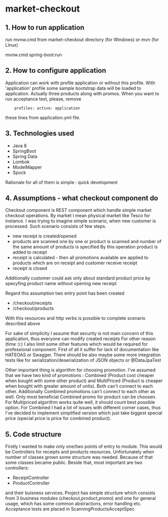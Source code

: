 # market-checkout

## 1. How to run application  ##

run mvnw.cmd from market-checkout directory (for Windows) or mvn (for Linux)

mvnw.cmd spring-boot:run

## 2. How to configure application ##

Application can work with profile application or without this profile. With 'application' profile some sample bootstrap data will be loaded
to application. Actually three products along with promos. When you want to run acceptance test, please, remove 

`     profiles:
      active: application
 `
 
 these lines from application.yml file.
 
 ## 3. Technologies used ##
 
 - Java 8
 - SpringBoot
 - Spring Data
 - Lombok
 - ModelMapper
 - Spock
 
 Rationale for all of them is simple : quick development 
 
 ## 4. Assumptions - what checkout component do ##
 
 Checkout component is REST component which handle simple market checkout operations. By market I mean physical market like Tesco for
 instance. I was trying to imagine simple scenario, when new customer is processed. Such scenario consists of few steps. 
 
 - new receipt is created/opened
 - products are scanned one by one or product is scanned and number of the same amount of products is specified
   By this operation product is added to receipt
 - receipt is calculated - then all promotions available are applied to products which are on receipt and customer receive receipt
 - receipt is closed
 
 Additionally customer could ask only about standard product price by specyfing product name without opening new receipt
 
 Regard this assumption two entry point has been created
 
 - /checkout/receipts
 - /checkout/products
 
 With this resources and http verbs is possible to complete scenario described above
 
 For sake of simplicity I assume that security is not main concern of this application, thus everyone can modify created receipts
 For other reason (time :):) I also limit some other features which would be required for professional component. First of all it suffer for lack
 of documentation like HATEOAS or Swagger. There should be also maybe some more integration tests like for serialization/deserialization of JSON objects
 or @DataJpaTest
 
 Other important thing is algorithm for choosing promotion. I've assumed that we have two kind of promotions : Combined (Product cost cheaper
 when bought with some other product) and MultiPriced (Product is cheaper when bought with greater amount of units). Both can't connect to each other.
 Additionally Combined promotions can't connect to each other as well. Only most beneficial Combined promo for product can be choosen. For Multipriced algorithm works
 quite well, it should count best possible option. For Combined I had a lot of issues with different corner cases, thus I've decided to implement 
 simplified version which just take biggest special price (special price is price for combined product).
 
 ## 5. Code structure ##
 
 Firstly I wanted to make only one/two points of entry to module. This would be Controllers for receipts and products resources. Unfortunately
 when number of classes grown some structure was needed. Because of that some classes became public.
 Beside that, most important are two controllers:
 
 - ReceiptController
 - ProductController
 
 and their buisness services. Project has simple structure which consists from 3 business modules (checkout,product,promo) and one for general usage,
 which has some common abstractions, error handling etc. Acceptance tests are placed in ScanningProductsAcceptSpec
 
 
